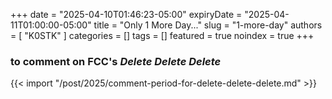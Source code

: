 +++
date = "2025-04-10T01:46:23-05:00"
expiryDate = "2025-04-11T01:00:00-05:00"
title = "Only 1 More Day..."
slug = "1-more-day"
authors = [ "K0STK" ]
categories = []
tags = []
featured = true
noindex = true
+++
### to comment on FCC's ***Delete Delete Delete***
<!--more-->

{{< import "/post/2025/comment-period-for-delete-delete-delete.md" >}}
